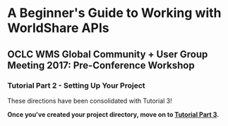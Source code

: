 # A Beginner's Guide to Working with WorldShare APIs
## OCLC WMS Global Community + User Group Meeting 2017: Pre-Conference Workshop
### Tutorial Part 2 - Setting Up Your Project

These directions have been consolidated with Tutorial 3!

**Once you've created your project directory, move on to [Tutorial Part 3](tutorial-03.md).**